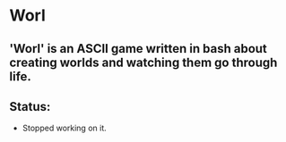 # Worl
## 'Worl' is an ASCII game written in bash about creating worlds and watching them go through life.

## Status: 
- Stopped working on it.

